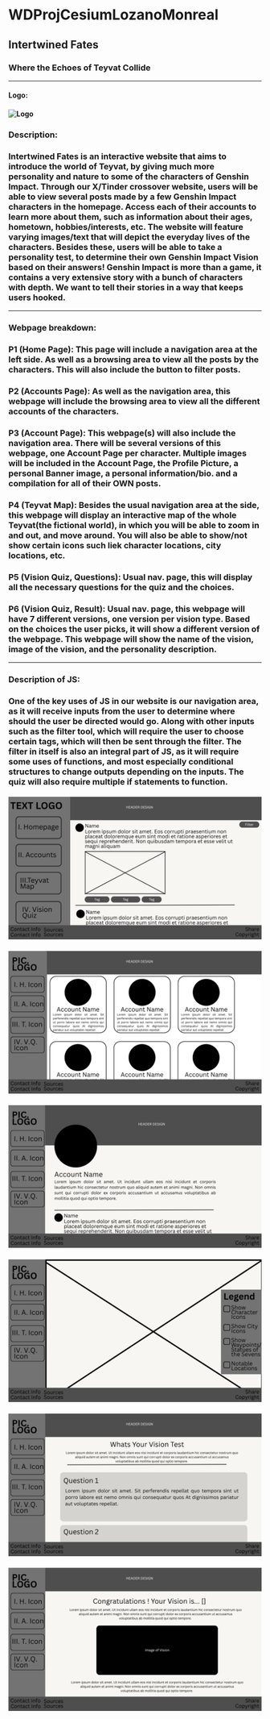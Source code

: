 # WDProjCesiumLozanoMonreal
## Intertwined Fates
### Where the Echoes of Teyvat Collide
******
#### Logo: 
#### ![Logo](https://github.com/MonrealKiko/WDProjCesiumLozanoMonreal/blob/main/assets/logo.png)
### Description:
### Intertwined Fates is an interactive website that aims to introduce the world of Teyvat, by giving much more personality and nature to some of the characters of Genshin Impact. Through our X/Tinder crossover website, users will be able to view several posts made by a few Genshin Impact characters in the homepage. Access each of their accounts to learn more about them, such as information about their ages, hometown, hobbies/interests, etc. The website will feature varying images/text that will depict the everyday lives of the characters. Besides these, users will be able to take a personality test, to determine their own Genshin Impact Vision based on their answers! Genshin Impact is more than a game, it contains a very extensive story with a bunch of characters with depth. We want to tell their stories in a way that keeps users hooked. 
******
### Webpage breakdown: 
### P1 (Home Page): This page will include a navigation area at the left side. As well as a browsing area to view all the posts by the characters. This will also include the button to filter posts.
### P2 (Accounts Page): As well as the navigation area, this webpage will include the browsing area to view all the different accounts of the characters.
### P3 (Account Page): This webpage(s) will also include the navigation area. There will be several versions of this webpage, one Account Page per character. Multiple images will be included in the Account Page, the Profile Picture, a personal Banner image, a personal information/bio. and a compilation for all of their OWN posts.
### P4 (Teyvat Map): Besides the usual navigation area at the side, this webpage will display an interactive map of the whole Teyvat(the fictional world), in which you will be able to zoom in and out, and move around. You will also be able to show/not show certain icons such liek character locations, city locations, etc.
### P5 (Vision Quiz, Questions): Usual nav. page, this will display all the necessary questions for the quiz and the choices.
### P6 (Vision Quiz, Result): Usual nav. page, this webpage will have 7 different versions, one version per vision type. Based on the choices the user picks, it will show a different version of the webpage. This webpage will show the name of the vision, image of the vision, and the personality description.
******
### Description of JS:
### One of the key uses of JS in our website is our navigation area, as it will receive inputs from the user to determine where should the user be directed would go. Along with other inputs such as the filter tool, which will require the user to choose certain tags, which will then be sent through the filter. The filter in itself is also an integral part of JS, as it will require some uses of functions, and most especially conditional structures to change outputs depending on the inputs. The quiz will also require multiple if statements to function. 
#### ![P1 (Home Page)](https://github.com/MonrealKiko/WDProjCesiumLozanoMonreal/blob/main/assets/wireframes/LOGO/1.png)
#### ![P2 (Accounts Page)](https://github.com/MonrealKiko/WDProjCesiumLozanoMonreal/blob/main/assets/wireframes/LOGO/2.png)
#### ![P3 (Account Page)](https://github.com/MonrealKiko/WDProjCesiumLozanoMonreal/blob/main/assets/wireframes/LOGO/3.png)
#### ![P4 (Teyvat Map)](https://github.com/MonrealKiko/WDProjCesiumLozanoMonreal/blob/main/assets/wireframes/LOGO/4.png)
#### ![P5 (Vision Quiz, Questions)](https://github.com/MonrealKiko/WDProjCesiumLozanoMonreal/blob/main/assets/wireframes/LOGO/5.png)
#### ![P6 (Vision Quiz, Result)](https://github.com/MonrealKiko/WDProjCesiumLozanoMonreal/blob/main/assets/wireframes/LOGO/6.png)
